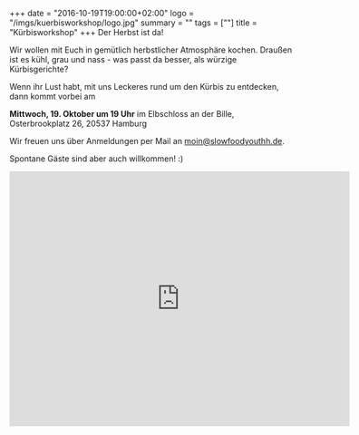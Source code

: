 +++
date = "2016-10-19T19:00:00+02:00"
logo = "/imgs/kuerbisworkshop/logo.jpg"
summary = ""
tags = [""]
title = "Kürbisworkshop"
+++
Der Herbst ist da!

Wir wollen mit Euch in gemütlich herbstlicher Atmosphäre kochen. Draußen ist es kühl, grau und nass - was passt da besser, als würzige Kürbisgerichte?

Wenn ihr Lust habt, mit uns Leckeres rund um den Kürbis zu entdecken, dann kommt vorbei am

**Mittwoch, 19. Oktober um 19 Uhr**
im Elbschloss an der Bille, Osterbrookplatz 26, 20537 Hamburg

Wir freuen uns über Anmeldungen per Mail an [moin@slowfoodyouthh.de](mailto:moin@slowfoodyouthh.de).

Spontane Gäste sind aber auch willkommen! :)

<iframe src="https://www.google.com/maps/embed?pb=!1m18!1m12!1m3!1d22548.355501190843!2d9.984925093709936!3d53.55591245546146!2m3!1f0!2f0!3f0!3m2!1i1024!2i768!4f13.1!3m3!1m2!1s0x47b18e9dde1c26d3%3A0x1d37bcc895484317!2sOsterbrookpl.%2C+20537+Hamburg!5e0!3m2!1sen!2sde!4v1476286993792" width="600" height="450" frameborder="0" style="border:0" allowfullscreen></iframe>
